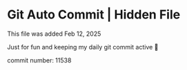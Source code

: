 # Git Auto Commit | Hidden File

This file was added Feb 12, 2025

Just for fun and keeping my daily git commit active 🤪

commit number: 11538
